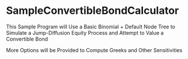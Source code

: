 SampleConvertibleBondCalculator
===============================

This Sample Program will Use a Basic Binomial + Default Node Tree to Simulate a Jump-Diffusion Equity Process and Attempt to Value a Convertible Bond

More Options will be Provided to Compute Greeks and Other Sensitivities

